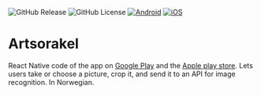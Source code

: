 ![GitHub Release](https://img.shields.io/github/v/release/artsdatabanken/orakel)
![GitHub License](https://img.shields.io/github/license/artsdatabanken/orakel)
[![Android](https://img.shields.io/badge/Android-3DDC84?logo=android&logoColor=white)](https://play.google.com/store/apps/details?id=no.artsdatabanken.orakel)
[![iOS](https://img.shields.io/badge/iOS-000000?logo=apple&logoColor=white)](https://apps.apple.com/no/app/id1522271415)

# Artsorakel
React Native code of the app on [Google Play](https://play.google.com/store/apps/details?id=no.artsdatabanken.orakel) and the [Apple play store](https://apps.apple.com/no/app/id1522271415).
Lets users take or choose a picture, crop it, and send it to an API for image recognition. In Norwegian.
